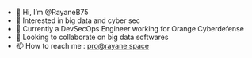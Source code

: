 - 👋 Hi, I’m @RayaneB75
- 👀 Interested in big data and cyber sec
- 🌱 Currently a DevSecOps Engineer working for Orange Cyberdefense
- 💞️ Looking to collaborate on big data softwares
- 📫 How to reach me : pro@rayane.space
